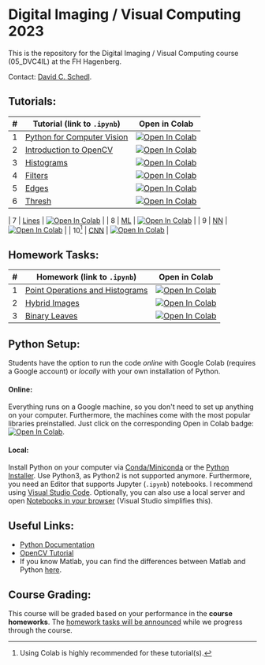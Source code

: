 # Digital Imaging / Visual Computing 2023
This is the repository for the Digital Imaging / Visual Computing course (05_DVC4IL) at the FH Hagenberg. 

Contact: [David C. Schedl](mailto:david.schedl@fh-hagenberg.at).

## Tutorials:

| # | Tutorial (link to `.ipynb`)  | Open in Colab  |
|---|---|---|
| 1 | [Python for Computer Vision](./01_PythonTutorial.ipynb) | [![Open In Colab](https://colab.research.google.com/assets/colab-badge.svg)](https://colab.research.google.com/github/Digital-Media/di_cv/blob/main/01_PythonTutorial.ipynb)
| 2 | [Introduction to OpenCV](./02_Images.ipynb) | [![Open In Colab](https://colab.research.google.com/assets/colab-badge.svg)](https://colab.research.google.com/github/Digital-Media/di_cv/blob/main/02_Images.ipynb) |  
| 3 | [Histograms](./03_Histograms.ipynb) | [![Open In Colab](https://colab.research.google.com/assets/colab-badge.svg)](https://colab.research.google.com/github/Digital-Media/di_cv/blob/main/03_Histograms.ipynb) |  
| 4 | [Filters](./04_Filters.ipynb) | [![Open In Colab](https://colab.research.google.com/assets/colab-badge.svg)](https://colab.research.google.com/github/Digital-Media/di_cv/blob/main/04_Filters.ipynb) |  
| 5 | [Edges](./05_Edges.ipynb) | [![Open In Colab](https://colab.research.google.com/assets/colab-badge.svg)](https://colab.research.google.com/github/Digital-Media/di_cv/blob/main/05_Edges.ipynb) | 
| 6 | [Thresh](./06_Thresh.ipynb) | [![Open In Colab](https://colab.research.google.com/assets/colab-badge.svg)](https://colab.research.google.com/github/Digital-Media/di_cv/blob/main/06_Thresh.ipynb) | 

| 7 | [Lines](./07_Lines.ipynb) | [![Open In Colab](https://colab.research.google.com/assets/colab-badge.svg)](https://colab.research.google.com/github/Digital-Media/di_cv/blob/main/07_Lines.ipynb) |
| 8 | [ML](./08_ML.ipynb) | [![Open In Colab](https://colab.research.google.com/assets/colab-badge.svg)](https://colab.research.google.com/github/Digital-Media/di_cv/blob/main/08_ML.ipynb) |
| 9 | [NN](./09_NNs.ipynb) | [![Open In Colab](https://colab.research.google.com/assets/colab-badge.svg)](https://colab.research.google.com/github/Digital-Media/di_cv/blob/main/09_NNs.ipynb) |
| 10[^1] | [CNN](./10_CNN.ipynb) | [![Open In Colab](https://colab.research.google.com/assets/colab-badge.svg)](https://colab.research.google.com/github/Digital-Media/di_cv/blob/main/10_CNN.ipynb) |
<!--
| 11 | [Transfer Learning](./11_TL.ipynb) | [![Open In Colab](https://colab.research.google.com/assets/colab-badge.svg)](https://colab.research.google.com/github/Digital-Media/di_cv/blob/main/11_TL.ipynb) |
| 12 | [Object Detection](./12_OD.ipynb) | [![Open In Colab](https://colab.research.google.com/assets/colab-badge.svg)](https://colab.research.google.com/github/Digital-Media/di_cv/blob/main/12_OD.ipynb) |
-->

[^1]: Using Colab is highly recommended for these tutorial(s).

## Homework Tasks:

| # | Homework (link to `.ipynb`)  | Open in Colab  |
|---|---|---|
| 1 | [Point Operations and Histograms](./HW01_PointOps_Hists.ipynb) | [![Open In Colab](https://colab.research.google.com/assets/colab-badge.svg)](https://colab.research.google.com/github/Digital-Media/di_cv/blob/main/HW01_PointOps_Hists.ipynb) |
| 2 | [Hybrid Images](./HW02_Hybrid.ipynb) | [![Open In Colab](https://colab.research.google.com/assets/colab-badge.svg)](https://colab.research.google.com/github/Digital-Media/di_cv/blob/main/HW02_Hybrid.ipynb) |
| 3 | [Binary Leaves](./HW03_Leaves.ipynb) | [![Open In Colab](https://colab.research.google.com/assets/colab-badge.svg)](https://colab.research.google.com/github/Digital-Media/di_cv/blob/main/HW03_Leaves.ipynb) |
<!-- 
| 4 | [Image Classification](./HW04_Classification.ipynb) | [![Open In Colab](https://colab.research.google.com/assets/colab-badge.svg)](https://colab.research.google.com/github/Digital-Media/di_cv/blob/main/HW04_Classification.ipynb) |
-->

## Python Setup:

Students have the option to run the code *online* with Google Colab (requires a Google account) or *locally* with your own installation of Python.

#### Online: 
Everything runs on a Google machine, so you don't need to set up anything on your computer. Furthermore, the machines come with the most popular libraries preinstalled. 
Just click on the corresponding Open in Colab badge: [![Open In Colab](https://colab.research.google.com/assets/colab-badge.svg)](#tutorials).

#### Local:
Install Python on your computer via [Conda/Miniconda](https://conda.io/projects/conda/en/latest/user-guide/install/windows.html) or the [Python Installer](https://www.python.org/downloads/). Use Python3, as Python2 is not supported anymore. Furthermore, you need an Editor that supports Jupyter (`.ipynb`)  notebooks. I recommend using [Visual Studio Code](https://code.visualstudio.com/download). Optionally, you can also use a local server and open [Notebooks in your browser](https://test-jupyter.readthedocs.io/en/latest/install.html) (Visual Studio simplifies this).

## Useful Links:
* [Python Documentation](https://docs.python.org/3.8/)
* [OpenCV Tutorial](https://docs.opencv.org/master/d9/df8/tutorial_root.html)
* If you know Matlab, you can find the differences between Matlab and Python [here](https://numpy.org/doc/stable/user/numpy-for-matlab-users.html).

## Course Grading:
This course will be graded based on your performance in the **course homeworks**. 
The [homework tasks will be announced](#Homework-Tasks) while we progress through the course.

